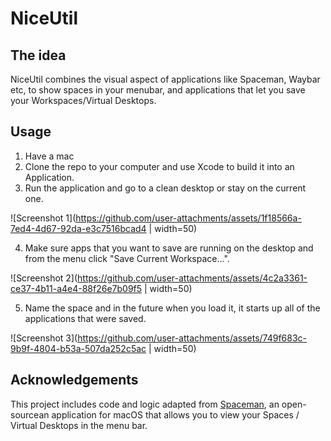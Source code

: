 # NiceUtil

## The idea

NiceUtil combines the visual aspect of applications like Spaceman, Waybar etc, to show spaces in your menubar, and applications that let you save your Workspaces/Virtual Desktops.

## Usage

1. Have a mac
2. Clone the repo to your computer and use Xcode to build it into an Application.
3. Run the application and go to a clean desktop or stay on the current one.

![Screenshot 1](https://github.com/user-attachments/assets/1f18566a-7ed4-4d67-92da-e3c7516bcad4 | width=50)

4. Make sure apps that you want to save are running on the desktop and from the menu click "Save Current Workspace...".

![Screenshot 2](https://github.com/user-attachments/assets/4c2a3361-ce37-4b11-a4e4-88f26e7b09f5 | width=50)

5. Name the space and in the future when you load it, it starts up all of the applications that were saved.
   
![Screenshot 3](https://github.com/user-attachments/assets/749f683c-9b9f-4804-b53a-507da252c5ac | width=50)

## Acknowledgements

This project includes code and logic adapted from [Spaceman](https://github.com/Jaysce/Spaceman), an open-sourcean application for macOS that allows you to view your Spaces / Virtual Desktops in the menu bar.
